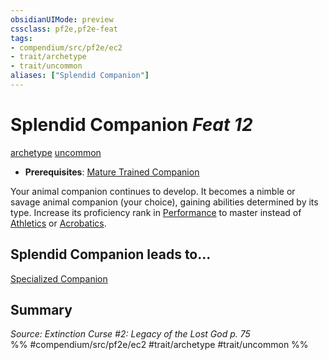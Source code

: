 ```yaml
---
obsidianUIMode: preview
cssclass: pf2e,pf2e-feat
tags:
- compendium/src/pf2e/ec2
- trait/archetype
- trait/uncommon
aliases: ["Splendid Companion"]
---
```

# Splendid Companion  *Feat 12*  
[archetype](../../Rules/traits/archetype.md)  [uncommon](../../Rules/traits/uncommon.md)  

- **Prerequisites**: [Mature Trained Companion](mature-trained-companion-ec2.md)

Your animal companion continues to develop. It becomes a nimble or savage animal companion (your choice), gaining abilities determined by its type. Increase its proficiency rank in [Performance](../skills.md#Performance) to master instead of [Athletics](../skills.md#Athletics) or [Acrobatics](../skills.md#Acrobatics).

## Splendid Companion leads to...

[Specialized Companion](specialized-companion-ec2.md)

## Summary

*Source: Extinction Curse #2: Legacy of the Lost God p. 75*  
%% #compendium/src/pf2e/ec2 #trait/archetype #trait/uncommon %%